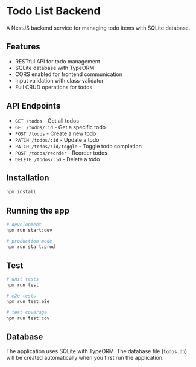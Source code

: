 # Todo List Backend

A NestJS backend service for managing todo items with SQLite database.

## Features

- RESTful API for todo management
- SQLite database with TypeORM
- CORS enabled for frontend communication
- Input validation with class-validator
- Full CRUD operations for todos

## API Endpoints

- `GET /todos` - Get all todos
- `GET /todos/:id` - Get a specific todo
- `POST /todos` - Create a new todo
- `PATCH /todos/:id` - Update a todo
- `PATCH /todos/:id/toggle` - Toggle todo completion
- `POST /todos/reorder` - Reorder todos
- `DELETE /todos/:id` - Delete a todo

## Installation

```bash
npm install
```

## Running the app

```bash
# development
npm run start:dev

# production mode
npm run start:prod
```

## Test

```bash
# unit tests
npm run test

# e2e tests
npm run test:e2e

# test coverage
npm run test:cov
```

## Database

The application uses SQLite with TypeORM. The database file (`todos.db`) will be created automatically when you first run the application.
